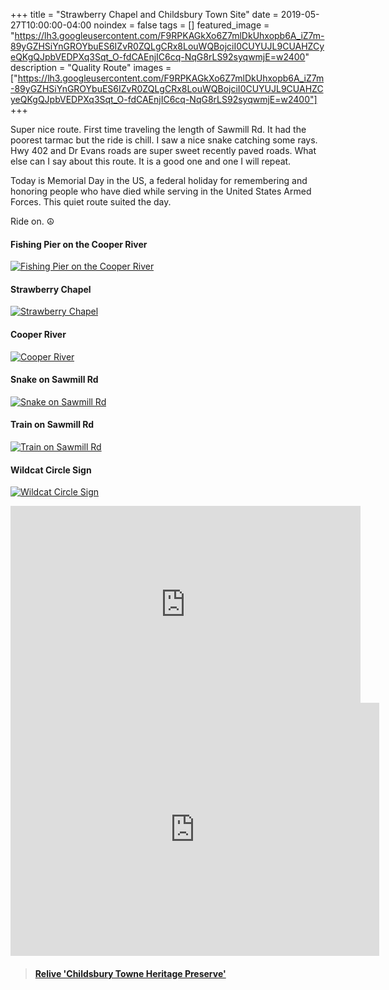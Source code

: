 +++
title =  "Strawberry Chapel and Childsbury Town Site"
date = 2019-05-27T10:00:00-04:00
noindex = false
tags = []
featured_image = "https://lh3.googleusercontent.com/F9RPKAGkXo6Z7mlDkUhxopb6A_iZ7m-89yGZHSiYnGROYbuES6IZvR0ZQLgCRx8LouWQBojciI0CUYUJL9CUAHZCyeQKgQJpbVEDPXq3Sqt_O-fdCAEnjIC6cq-NqG8rLS92syqwmjE=w2400"
description = "Quality Route"
images = ["https://lh3.googleusercontent.com/F9RPKAGkXo6Z7mlDkUhxopb6A_iZ7m-89yGZHSiYnGROYbuES6IZvR0ZQLgCRx8LouWQBojciI0CUYUJL9CUAHZCyeQKgQJpbVEDPXq3Sqt_O-fdCAEnjIC6cq-NqG8rLS92syqwmjE=w2400"]
+++

Super nice route. First time traveling the length of Sawmill Rd. It had the poorest tarmac but the ride is chill. I saw a nice snake catching some rays. Hwy 402 and Dr Evans roads are super sweet recently paved roads. What else can I say about this route. It is a good one and one I will repeat.

Today is Memorial Day in the US, a federal holiday for remembering and honoring people who have died while serving in the United States Armed Forces. This quiet route suited the day.

Ride on. ☮

#### Fishing Pier on the Cooper River
[![Fishing Pier on the Cooper River](https://lh3.googleusercontent.com/GgDn-g0MrHYP1FIlR3lJTRQLXnP15Su7tFUiowMc4mKDurgt-QXBFrCCppE0rdx8YHy9SSo6rZ6mhzFXHWnWs34_nUP0O07Z6h4RB-qlDYj-ypGV-pocM_nNEGLMBsK0fuwxBzoYmsM=w2400)](https://lh3.googleusercontent.com/GgDn-g0MrHYP1FIlR3lJTRQLXnP15Su7tFUiowMc4mKDurgt-QXBFrCCppE0rdx8YHy9SSo6rZ6mhzFXHWnWs34_nUP0O07Z6h4RB-qlDYj-ypGV-pocM_nNEGLMBsK0fuwxBzoYmsM=w2400)

#### Strawberry Chapel
[![Strawberry Chapel](https://lh3.googleusercontent.com/R8aZO5v-sS32_g9ihyVvj5jjn_36uyooTtBouLmG9CxW4ARXIDa1QJdPWMHKK4O4TGUQRaJL65amNzZD1QqI5_ryllvJrziRc70zCYD85Bj6Hr3ncL9J66wN37xBdblWxyYknBSFLnI=w2400)](https://lh3.googleusercontent.com/R8aZO5v-sS32_g9ihyVvj5jjn_36uyooTtBouLmG9CxW4ARXIDa1QJdPWMHKK4O4TGUQRaJL65amNzZD1QqI5_ryllvJrziRc70zCYD85Bj6Hr3ncL9J66wN37xBdblWxyYknBSFLnI=w2400)

#### Cooper River
[![Cooper River](https://lh3.googleusercontent.com/R_wQRA7r-izWnxygO6g-k0djZmnL4fjjlLFhqk5Kqk8XRmQlGKs-CwMSrqULHaJEQyGCQGa8NbYPcMp09KDiRuozcHkGyKqRSihqNupJFVYRZV5HqexWl-QkQz1eB1QhD7L9B79UQxk=w2400)](https://lh3.googleusercontent.com/R_wQRA7r-izWnxygO6g-k0djZmnL4fjjlLFhqk5Kqk8XRmQlGKs-CwMSrqULHaJEQyGCQGa8NbYPcMp09KDiRuozcHkGyKqRSihqNupJFVYRZV5HqexWl-QkQz1eB1QhD7L9B79UQxk=w2400)

#### Snake on Sawmill Rd
[![Snake on Sawmill Rd](https://lh3.googleusercontent.com/ZjWYMqWiUmzI3tB6hWvSUQ7xvuvQrlx2enoeP4k8R0s2x4A5t6yi44ac2EfVyUjySPYtKfjLMHIh42BENUfJtfqGHVx1LiE_cKCvrdZP2s85Emo0MeOXGfWYYVAxoTB-z2YCp5SARO8=w2400)](https://lh3.googleusercontent.com/ZjWYMqWiUmzI3tB6hWvSUQ7xvuvQrlx2enoeP4k8R0s2x4A5t6yi44ac2EfVyUjySPYtKfjLMHIh42BENUfJtfqGHVx1LiE_cKCvrdZP2s85Emo0MeOXGfWYYVAxoTB-z2YCp5SARO8=w2400)

#### Train on Sawmill Rd
[![Train on Sawmill Rd](https://lh3.googleusercontent.com/EIGti22QhrFmeewjXK9i6VR1hVUVmy1dVPAA4OL-X86dTOgS-8hXGvN_NVImTPAe-9ElPJFyctb4ADOL2D9W05w8_1hWUMonL8Oa-UVmnyk-fidw4Q3TNJXqZOgtnsXUJIdu8PS_m5c=w2400)](https://lh3.googleusercontent.com/EIGti22QhrFmeewjXK9i6VR1hVUVmy1dVPAA4OL-X86dTOgS-8hXGvN_NVImTPAe-9ElPJFyctb4ADOL2D9W05w8_1hWUMonL8Oa-UVmnyk-fidw4Q3TNJXqZOgtnsXUJIdu8PS_m5c=w2400)

#### Wildcat Circle Sign
[![Wildcat Circle Sign](https://lh3.googleusercontent.com/uo3a_BV2XwmUSEUoE1VNIIJseDwGVTyTt6-cTXoVTCKWmWyLUqa30Op6ZPmJoRRzdSHwd_mkoFbJKdytWXalEULALbnppEZl-7Z5MYGYF4vGZkoN-T7qhg3pIlzbNCtqEfZn9oA092g=w2400)](https://lh3.googleusercontent.com/uo3a_BV2XwmUSEUoE1VNIIJseDwGVTyTt6-cTXoVTCKWmWyLUqa30Op6ZPmJoRRzdSHwd_mkoFbJKdytWXalEULALbnppEZl-7Z5MYGYF4vGZkoN-T7qhg3pIlzbNCtqEfZn9oA092g=w2400)

<iframe width="560" height="315" src="https://www.youtube.com/embed/xLG9s5xhj_c" frameborder="0" allow="accelerometer; autoplay; encrypted-media; gyroscope; picture-in-picture" allowfullscreen></iframe>

<iframe height='405' width='590' frameborder='0' allowtransparency='true' scrolling='no' src='https://www.strava.com/activities/2401296431/embed/9093ac5cf5fd5db3529ab99bcbaa5d1e4046b737'></iframe>

<blockquote class="embedly-card" data-card-controls="0" data-card-key="f1631a41cb254ca5b035dc5747a5bd75"><h4><a href="https://www.relive.cc/view/2401296431?r=embed-site">Relive 'Childsbury Towne Heritage Preserve'</a></h4></blockquote>
        <script async src="https://cdn.embedly.com/widgets/platform.js" charset="UTF-8"></script>
